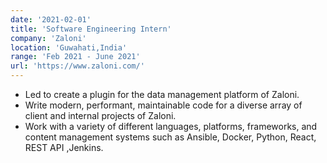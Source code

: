 ```yaml
---
date: '2021-02-01'
title: 'Software Engineering Intern'
company: 'Zaloni'
location: 'Guwahati,India'
range: 'Feb 2021 - June 2021'
url: 'https://www.zaloni.com/'
---
```


- Led to create a plugin for the data management platform of Zaloni.
- Write modern, performant, maintainable code for a diverse array of client and internal projects of Zaloni.
- Work with a variety of different languages, platforms, frameworks, and content management systems such as Ansible, Docker, Python, React, REST API ,Jenkins.

